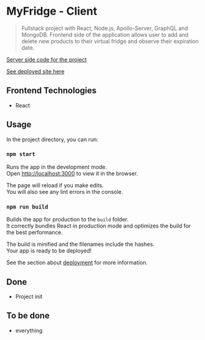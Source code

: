# MyFridge - Client

> Fullstack project with React, Node.js, Apollo-Server, GraphQL and MongoDB. Frontend side of the application allows user to add and delete new products to their virtual fridge and observe their expiration date.

[Server side code for the project](https://github.com/marlucz/my-fridge-server)

[See deployed site here](https://myfridgeclient.netlify.app/)

## Frontend Technologies

-   React

## Usage

In the project directory, you can run:

### `npm start`

Runs the app in the development mode.<br /> Open [http://localhost:3000](http://localhost:3000) to view it in the browser.

The page will reload if you make edits.<br /> You will also see any lint errors in the console.

### `npm run build`

Builds the app for production to the `build` folder.<br> It correctly bundles React in production mode and optimizes the build for the best performance.

The build is minified and the filenames include the hashes.<br> Your app is ready to be deployed!

See the section about [deployment](https://facebook.github.io/create-react-app/docs/deployment) for more information.

## Done

-   Project init

## To be done

-   everything
